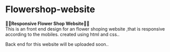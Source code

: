 # Flowershop-website

🌹💐**Responsive Flower Shop Website**🌹🌷
<br>
This is an front end design for an flower shoping website ,that is responsive according to the mobiles.
created using html and css..

Back end for this website will be uploaded soon..
